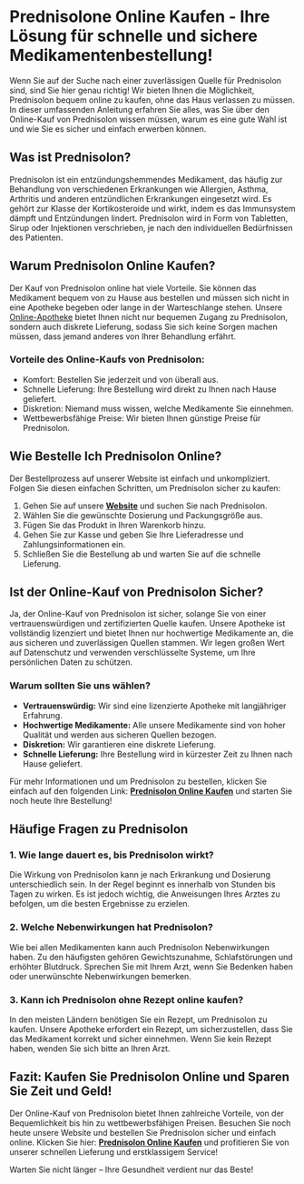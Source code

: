 # Prednisolone Online Kaufen - Ihre Lösung für schnelle und sichere Medikamentenbestellung!

Wenn Sie auf der Suche nach einer zuverlässigen Quelle für Prednisolon sind, sind Sie hier genau richtig! Wir bieten Ihnen die Möglichkeit, Prednisolon bequem online zu kaufen, ohne das Haus verlassen zu müssen. In dieser umfassenden Anleitung erfahren Sie alles, was Sie über den Online-Kauf von Prednisolon wissen müssen, warum es eine gute Wahl ist und wie Sie es sicher und einfach erwerben können.

## Was ist Prednisolon?

Prednisolon ist ein entzündungshemmendes Medikament, das häufig zur Behandlung von verschiedenen Erkrankungen wie Allergien, Asthma, Arthritis und anderen entzündlichen Erkrankungen eingesetzt wird. Es gehört zur Klasse der Kortikosteroide und wirkt, indem es das Immunsystem dämpft und Entzündungen lindert. Prednisolon wird in Form von Tabletten, Sirup oder Injektionen verschrieben, je nach den individuellen Bedürfnissen des Patienten.

## Warum Prednisolon Online Kaufen?

Der Kauf von Prednisolon online hat viele Vorteile. Sie können das Medikament bequem von zu Hause aus bestellen und müssen sich nicht in eine Apotheke begeben oder lange in der Warteschlange stehen. Unsere [Online-Apotheke](https://tinyurl.com/prednisolonebuyonline) bietet Ihnen nicht nur bequemen Zugang zu Prednisolon, sondern auch diskrete Lieferung, sodass Sie sich keine Sorgen machen müssen, dass jemand anderes von Ihrer Behandlung erfährt.

### Vorteile des Online-Kaufs von Prednisolon:

- Komfort: Bestellen Sie jederzeit und von überall aus.
- Schnelle Lieferung: Ihre Bestellung wird direkt zu Ihnen nach Hause geliefert.
- Diskretion: Niemand muss wissen, welche Medikamente Sie einnehmen.
- Wettbewerbsfähige Preise: Wir bieten Ihnen günstige Preise für Prednisolon.

## Wie Bestelle Ich Prednisolon Online?

Der Bestellprozess auf unserer Website ist einfach und unkompliziert. Folgen Sie diesen einfachen Schritten, um Prednisolon sicher zu kaufen:

1. Gehen Sie auf unsere [**Website**](https://tinyurl.com/prednisolonebuyonline) und suchen Sie nach Prednisolon.
2. Wählen Sie die gewünschte Dosierung und Packungsgröße aus.
3. Fügen Sie das Produkt in Ihren Warenkorb hinzu.
4. Gehen Sie zur Kasse und geben Sie Ihre Lieferadresse und Zahlungsinformationen ein.
5. Schließen Sie die Bestellung ab und warten Sie auf die schnelle Lieferung.

## Ist der Online-Kauf von Prednisolon Sicher?

Ja, der Online-Kauf von Prednisolon ist sicher, solange Sie von einer vertrauenswürdigen und zertifizierten Quelle kaufen. Unsere Apotheke ist vollständig lizenziert und bietet Ihnen nur hochwertige Medikamente an, die aus sicheren und zuverlässigen Quellen stammen. Wir legen großen Wert auf Datenschutz und verwenden verschlüsselte Systeme, um Ihre persönlichen Daten zu schützen.

### Warum sollten Sie uns wählen?

- **Vertrauenswürdig:** Wir sind eine lizenzierte Apotheke mit langjähriger Erfahrung.
- **Hochwertige Medikamente:** Alle unsere Medikamente sind von hoher Qualität und werden aus sicheren Quellen bezogen.
- **Diskretion:** Wir garantieren eine diskrete Lieferung.
- **Schnelle Lieferung:** Ihre Bestellung wird in kürzester Zeit zu Ihnen nach Hause geliefert.

Für mehr Informationen und um Prednisolon zu bestellen, klicken Sie einfach auf den folgenden Link: [**Prednisolon Online Kaufen**](https://tinyurl.com/prednisolonebuyonline) und starten Sie noch heute Ihre Bestellung!

## Häufige Fragen zu Prednisolon

### 1. Wie lange dauert es, bis Prednisolon wirkt?

Die Wirkung von Prednisolon kann je nach Erkrankung und Dosierung unterschiedlich sein. In der Regel beginnt es innerhalb von Stunden bis Tagen zu wirken. Es ist jedoch wichtig, die Anweisungen Ihres Arztes zu befolgen, um die besten Ergebnisse zu erzielen.

### 2. Welche Nebenwirkungen hat Prednisolon?

Wie bei allen Medikamenten kann auch Prednisolon Nebenwirkungen haben. Zu den häufigsten gehören Gewichtszunahme, Schlafstörungen und erhöhter Blutdruck. Sprechen Sie mit Ihrem Arzt, wenn Sie Bedenken haben oder unerwünschte Nebenwirkungen bemerken.

### 3. Kann ich Prednisolon ohne Rezept online kaufen?

In den meisten Ländern benötigen Sie ein Rezept, um Prednisolon zu kaufen. Unsere Apotheke erfordert ein Rezept, um sicherzustellen, dass Sie das Medikament korrekt und sicher einnehmen. Wenn Sie kein Rezept haben, wenden Sie sich bitte an Ihren Arzt.

## Fazit: Kaufen Sie Prednisolon Online und Sparen Sie Zeit und Geld!

Der Online-Kauf von Prednisolon bietet Ihnen zahlreiche Vorteile, von der Bequemlichkeit bis hin zu wettbewerbsfähigen Preisen. Besuchen Sie noch heute unsere Website und bestellen Sie Prednisolon sicher und einfach online. Klicken Sie hier: [**Prednisolon Online Kaufen**](https://tinyurl.com/prednisolonebuyonline) und profitieren Sie von unserer schnellen Lieferung und erstklassigem Service!

Warten Sie nicht länger – Ihre Gesundheit verdient nur das Beste!
